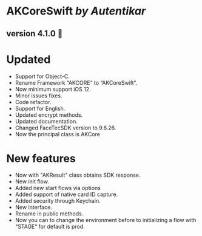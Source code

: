 # AKCoreSwift *by Autentikar*

## version 4.1.0 :rocket:

# Updated
* Support for Object-C.
* Rename Framework “AKCORE“ to “AKCoreSwift“.
* Now minimum support iOS 12.
* Minor issues fixes.
* Code refactor.
* Support for English.
* Updated encrypt methods.
* Updated documentation.
* Changed FaceTecSDK version to 9.6.26.
* Now the principal class is AKCore

# New features
* Now with "AKResult" class obtains SDK response.
* New init flow.
* Added new start flows via options
* Added support of native card ID capture.
* Added security through Keychain.
* New interface.
* Rename in public methods.
* Now you can to change the environment before to initializing a flow with “STAGE“ for default is prod.
